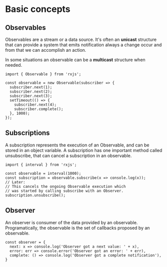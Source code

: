 # Basic concepts

## Observables

Observables are a stream or a data source. It's often an **unicast** structure that can provide
a system that emits notification always a change occur and from that we can accomplish an action.

In some situations an observable can be a **multicast** structure when needed.

```
import { Observable } from 'rxjs';

const observable = new Observable(subscriber => {
  subscriber.next(1);
  subscriber.next(2);
  subscriber.next(3);
  setTimeout(() => {
    subscriber.next(4);
    subscriber.complete();
  }, 1000);
});
```

## Subscriptions

A subscription represents the execution of an Observable, and can be stored in an object variable. 
A subscription has one important method called unsubscribe, that can cancel a subscription in an
observable.


```
import { interval } from 'rxjs';

const observable = interval(1000);
const subscription = observable.subscribe(x => console.log(x));
// Later:
// This cancels the ongoing Observable execution which
// was started by calling subscribe with an Observer.
subscription.unsubscribe();
```

## Observer

An observer is consumer of the data provided by an observable. Programatically, the observable
is the set of callbacks proposed by an observable.

```
const observer = {
  next: x => console.log('Observer got a next value: ' + x),
  error: err => console.error('Observer got an error: ' + err),
  complete: () => console.log('Observer got a complete notification'),
}
```